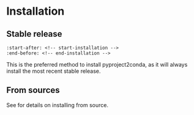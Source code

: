 # Installation

## Stable release

```{include} ../README.md
:start-after: <!-- start-installation -->
:end-before: <!-- end-installation -->
```

This is the preferred method to install pyproject2conda, as it will always
install the most recent stable release.

## From sources

See [](./contributing) for details on installing from source.
